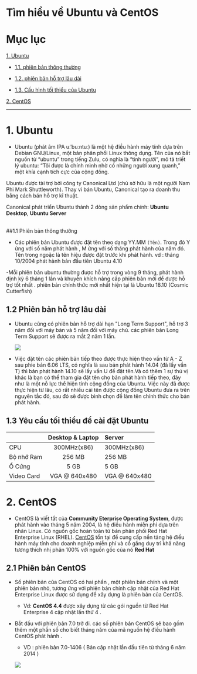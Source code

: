 # Tìm hiều về Ubuntu và CentOS  

# Mục lục

[1. Ubuntu](#1)

- [1.1. phiên bản thông thường](#1.1)

- [1.2. phiên bản hỗ trợ lâu dài](#1.2)

- [1.3. Cấu hình tối thiểu của Ubuntu](#1.3)
  
[2. CentOS](#2)


---


<a name="1"></a>
# 1. Ubuntu

-	Ubuntu (phát âm IPA uːˈbuːntuː) là một hệ điều hành máy tính dựa trên Debian GNU/Linux, một bản phân phối Linux thông dụng. Tên của nó bắt nguồn từ “ubuntu” trong tiếng Zulu, có nghĩa là “tình người”, mô tả triết lý ubuntu: “Tôi được là chính mình nhờ có những người xung quanh,” một khía cạnh tích cực của cộng đồng.

Ubuntu được tài trợ bởi công ty Canonical Ltd (chủ sở hữu là một người Nam Phi Mark Shuttleworth).  Thay vì bán Ubuntu, Canonical tạo ra doanh thu bằng cách bán hỗ trợ kĩ thuật.

Canonical phát triển Ubuntu thành 2 dòng sản phẩm chính: **Ubuntu Desktop**, **Ubuntu Server**

<a name="1.1"></a>	
##1.1 Phiên bản thông thường 

-	Các phiên bản Ubuntu được đặt tên theo dạng YY.MM `(Tên)`. Trong đó Y ứng với số năm phát hành , M ứng với số tháng phát hành của năm đó. Tên trong ngoặc là tên hiệu được đặt trước khi phát hành.
	 vd : tháng 10/2004 phát hành bản đầu tiên Ubuntu 4.10

-Mỗi phiên bản ubuntu thường được hỗ trợ trong vòng 9 tháng, phát hành định kỳ 6 tháng 1 lần và khuyến khích nâng cấp phiên bản mới để được hỗ trợ tốt nhất . phiên bản chính thức mới nhất hiện tại là Ubuntu 18.10 (Cosmic Cutterfish)

<a name="1.1"></a>
## 1.2 Phiên bản hỗ trợ lâu dài

-	Ubuntu cũng có phiên bản hỗ trợ dài hạn "Long Term Support", hỗ trợ 3 năm đối với máy bàn và 5 năm đối với máy chủ. các phiên bản Long Term Support sẽ được ra mắt 2 năm 1 lần.

	![](https://sanvu88.net/wp-content/uploads/2018/07/ubuntu.png)

-	Việc đặt tên các phiên bản tiếp theo được thực hiện theo vần từ A - Z sau phie bản 6.06 LTS, có nghĩa là sau bản phát hành 14.04 (đã lấy vần T) thì bản phát hành 14.10 sẽ lấy vần U để đặt tên.Và có thêm 1 sự thú vị khác là bạn có thể tham gia đặt tên cho bản phát hành tiếp theo, đây như là một nỗ lực thể hiện tính cộng đồng của Ubuntu. Việc này đã được thực hiện từ lâu, có rất nhiều cái tên được cộng đồng Ubuntu đưa ra trên nguyên tắc đó, sau đó sẽ được bình chọn để làm tên chính thức cho bản phát hành.

<a name="1.3"></a>
## 1.3 Yêu cầu tối thiểu để cài đặt Ubuntu 

|          |Desktop & Laptop | Server      |
|:---------|:---------------:|:------------|
|CPU       |300MHz(x86)      |300MHz(x86)  |
|Bộ nhớ Ram|256 MB           |256 MB       |
|Ổ Cứng    |5 GB             |5 GB         |
|Video Card|VGA @ 640x480    |VGA @ 640x480|

# 2. CentOS 

-	CentOS là viết tắt của **Community Eterprise Operating System**, được phát hành vào tháng 5 năm 2004, là hệ điều hành miễn phí dựa trên nhân Linux. Có nguồn gốc hoàn toàn từ bản phân phối Red Hat Enterprise Linux (RHEL). [CentOS](https://www.centos.org/) tồn tại để cung cấp nền tảng hệ điều hành máy tính cho doanh nghiệp miễn phí và cố gắng duy trì khả năng tương thích nhị phân 100% với nguồn gốc của nó **Red Hat**

## 2.1 Phiên bản CentOS 

- Số phiên bản của CentOS có hai phần , một phiên bản chính và một phiên bản nhỏ, tương ứng với phiên bản chính cập nhật của Red Hat Enterprise Linux được sử dụng để xây dựng là phiên bản của CentOS.
	- 	Vd: **CentOS 4.4** được xây dựng từ các gói nguồn từ Red Hat Enterprise 4 cập nhật lần thứ 4 . 

- Bắt đầu với phiên bản 7.0 trở đi. các số phiên bản CentOS sẽ bao gồm thêm một phần số cho biết tháng năm của mã nguồn hệ điều hành CentOS phát hành .

	- VD : phiên bản 7.0-1406 ( Bản cập nhật lần đầu tiên từ tháng 6 năm 2014 )

	![](https://i.imgur.com/pwTiaTi.png)